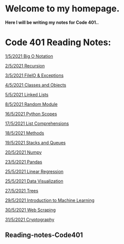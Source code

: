 # Welcome to my homepage.

**Here I will be writing my notes for Code 401..**

# Code 401 Reading Notes:
<!-- LIVE URL:
https://yahyaomari.github.io/Code401-AdvancedSoftwareDevelopment/ -->
[1/5/2021 Big O Notation ](Read01.md)

[2/5/2021 Recursion](Read02.md)

[3/5/2021 FileIO & Exceptions](Read03.md)

[4/5/2021 Classes and Objects](Read04.md)

[5/5/2021 Linked Lists](Read05.md)

[8/5/2021 Random Module](Read06.md)

[16/5/2021 Python Scopes](Read07.md)

[17/5/2021 List Comprehensions](Read08.md)

[18/5/2021 Methods](Read09.md)

[19/5/2021 Stacks and Queues](Read10.md)

[20/5/2021 Numpy](Read11.md)

[23/5/2021 Pandas](Read12.md)

[25/5/2021 Linear Regression](Read13.md)

[25/5/2021 Data Visualization](Read14.md)

[27/5/2021 Trees](Read15.md)

[29/5/2021 Introduction to Machine Learning](Read16.md)

[30/5/2021 Web Scraping](Read17.md)

[31/5/2021 Cryptography](Read18.md)

[](Read15.md)

[](Read15.md)

[](Read15.md)

[](Read15.md)

[](Read15.md)

[](Read15.md)

[](Read15.md)


## Reading-notes-Code401
